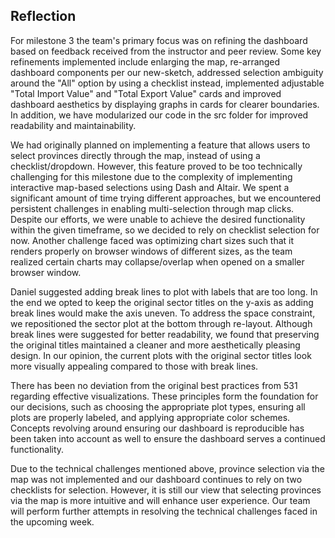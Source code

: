 ## Reflection

For milestone 3 the team's primary focus was on refining the dashboard based on feedback received from the instructor and peer review. Some key refinements implemented include enlarging the map, re-arranged dashboard components per our new-sketch, addressed selection ambiguity around the "All" option by using a checklist instead, implemented adjustable "Total Import Value" and "Total Export Value" cards and improved dashboard aesthetics by displaying graphs in cards for clearer boundaries. In addition, we have modularized our code in the src folder for improved readability and maintainability.

We had originally planned on implementing a feature that allows users to select provinces directly through the map, instead of using a checklist/dropdown. However, this feature proved to be too technically challenging for this milestone due to the complexity of implementing interactive map-based selections using Dash and Altair. We spent a significant amount of time trying different approaches, but we encountered persistent challenges in enabling multi-selection through map clicks. Despite our efforts, we were unable to achieve the desired functionality within the given timeframe, so we decided to rely on checklist selection for now. Another challenge faced was optimizing chart sizes such that it renders properly on browser windows of different sizes, as the team realized certain charts may collapse/overlap when opened on a smaller browser window.

Daniel suggested adding break lines to plot with labels that are too long. In the end we opted to  keep the original sector titles on the y-axis as adding break lines would make the axis uneven. To address the space constraint, we repositioned the sector plot at the bottom through re-layout. Although break lines were suggested for better readability, we found that preserving the original titles maintained a cleaner and more aesthetically pleasing design. In our opinion, the current plots with the original sector titles look more visually appealing compared to those with break lines.

There has been no deviation from the original best practices from 531 regarding effective visualizations. These principles form the foundation for our decisions, such as choosing the appropriate plot types, ensuring all plots are properly labeled, and applying appropriate color schemes. Concepts revolving around ensuring our dashboard is reproducible has been taken into account as well to ensure the dashboard serves a continued functionality.

Due to the technical challenges mentioned above, province selection via the map was not implemented and our dashboard continues to rely on two checklists for selection. However, it is still our view that selecting provinces via the map is more intuitive and will enhance user experience. Our team will perform further attempts in resolving the technical challenges faced in the upcoming week.
